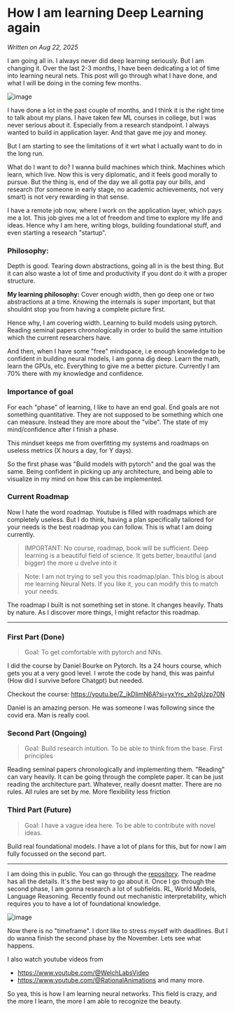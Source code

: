 # How I am learning Deep Learning again

*Written on Aug 22, 2025*

I am going all in. I always never did deep learning seriously. But I am changing it. Over the last 2-3 months, I have been dedicating a lot of time into learning neural nets. This post will go through what I have done, and what I will be doing in the coming few months.

![image](/articleimages/nn.png)

I have done a lot in the past couple of months, and I think it is the right time to talk about my plans. I have taken few ML courses in college, but I was never serious about it. Especially from a research standpoint. I always wanted to build in application layer. And that gave me joy and money.

But I am starting to see the limitations of it wrt what I actually want to do in the long run.

What do I want to do? I wanna build machines which think. Machines which learn, which live. Now this is very diplomatic, and it feels good morally to pursue. But the thing is, end of the day we all gotta pay our bills, and research (for someone in early stage, no academic achievements, not very smart) is not very rewarding in that sense. 

I have a remote job now, where I work on the application layer, which pays me a lot. This job gives me a lot of freedom and time to explore my life and ideas. Hence why I am here, writing blogs, building foundational stuff, and even starting a research "startup".

### Philosophy:
Depth is good. Tearing down abstractions, going all in is the best thing. But it can also waste a lot of time and productivity if you dont do it with a proper structure.

**My learning philosophy:** Cover enough width, then go deep one or two abstractions at a time. Knowing the internals is super important, but that shouldnt stop you from having a complete picture first. 

Hence why, I am covering width. Learning to build models using pytorch. Reading seminal papers chronologically in order to build the same intuition which the current researchers have.

And then, when I have some "free" mindspace, i.e enough knowledge to be confident in building neural models, I am gonna dig deep. Learn the math, learn the GPUs, etc. Everything to give me a better picture. Currently I am 70% there with my knowledge and confidence.

### Importance of goal
For each "phase" of learning, I like to have an end goal. End goals are not something quantitative. They are not supposed to be something which one can measure. Instead they are more about the "vibe". The state of my mind/confidence after I finish a phase. 

This mindset keeps me from overfitting my systems and roadmaps on useless metrics (X hours a day, for Y days).

So the first phase was "Build models with pytorch" and the goal was the same. Being confident in picking up any architecture, and being able to visualize in my mind on how this can be implemented.

### Current Roadmap
Now I hate the word roadmap. Youtube is filled with roadmaps which are completely useless. But I do think, having a plan specifically tailored for your needs is the best roadmap you can follow. This is what I am doing currently.

> IMPORTANT: No course, roadmap, book will be sufficient. Deep learning is a beautiful field of science. It gets better, beautiful (and bigger) the more u dvelve into it

> Note: I am not trying to sell you this roadmap/plan. This blog is about me learning Neural Nets. If you like it, you can modify this to match your needs.

The roadmap I built is not something set in stone. It changes heavily. Thats by nature. As I discover more things, I might refactor this roadmap. 

---

### First Part (Done)
> Goal: To get comfortable with pytorch and NNs.

I did the course by Daniel Bourke on Pytorch. Its a 24 hours course, which gets you at a very good level. I wrote the code by hand, this was painful (How did I survive before Chatgpt) but needed.

Checkout the course: https://youtu.be/Z_ikDlimN6A?si=yxYrc_xh2gUzp70N

Daniel is an amazing person. He was someone I was following since the covid era. Man is really cool.

### Second Part (Ongoing)
> Goal: Build research intuition. To be able to think from the base. First principles

Reading seminal papers chronologically and implementing them. "Reading" can vary heavily. It can be going through the complete paper. It can be just reading the architecture part. Whatever, really doesnt matter. There are no rules. All rules are set by me. More flexibility less friction

### Third Part (Future)
>Goal: I have a vague idea here. To be able to contribute with novel ideas.

Build real foundational models. I have a lot of plans for this, but for now I am fully focussed on the second part.

---


I am doing this in public. You can go through the [repository](https://github.com/theyashwanthsai/Learning-Intelligence). The readme has all the details. It's the best way to go about it. Once I go through the second phase, I am gonna research a lot of subfields. RL, World Models, Language Reasoning. Recently found out mechanistic interpretability, which requires you to have a lot of foundational knowledge.

![image](/articleimages/second_part.png)


Now there is no "timeframe". I dont like to stress myself with deadlines. But I do wanna finish the second phase by the November. Lets see what happens.

I also watch youtube videos from
- https://www.youtube.com/@WelchLabsVideo
- https://www.youtube.com/@RationalAnimations
and many more.

So yea, this is how I am learning neural networks. This field is crazy, and the more I learn, the more I am able to recognize the beauty.